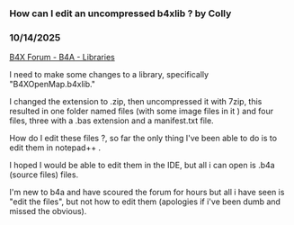 ### How can I edit an uncompressed b4xlib ? by Colly
### 10/14/2025
[B4X Forum - B4A - Libraries](https://www.b4x.com/android/forum/threads/169035/)

I need to make some changes to a library, specifically "B4XOpenMap.b4xlib."  
  
I changed the extension to .zip, then uncompressed it with 7zip, this resulted in one folder named files (with some image files in it ) and four files, three with a .bas extension and a manifest.txt file.  
  
 How do I edit these files ?, so far the only thing I've been able to do is to edit them in notepad++ .  
  
I hoped I would be able to edit them in the IDE, but all i can open is .b4a (source files) files.  
  
I'm new to b4a and have scoured the forum for hours but all i have seen is "edit the files", but not how to edit them (apologies if i've been dumb and missed the obvious).